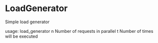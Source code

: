 # LoadGenerator
Simple load generator

usage:  load_generator <n> <t>
n       Number of requests in parallel
t       Number of times <n> will be executed
